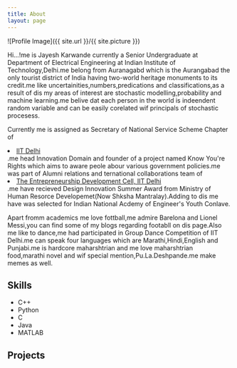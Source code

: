 ```yaml
---
title: About
layout: page
---
```

![Profile Image]({{ site.url }}/{{ site.picture }})

<p>Hi...!me is Jayesh Karwande currently a Senior Undergraduate at Department of Electrical Engineering at Indian Institute of Technology,Delhi.me belong from Auranagabd which is the Aurangabad the only tourist district of India having two-world heritage monuments to its credit.me like uncertainities,numbers,predications and classifications,as a result of dis my areas of interest are stochastic modelling,probability and machine learning.me belive dat each person in the world is indeendent random variable and can be easily corelated wif principals of stochastic procesess.</p>

<p> Currently me is assigned as Secretary of National Service Scheme Chapter of <li><a href="http://nss.iitd.ac.in/#!/">IIT Delhi</a></li>.me head Innovation Domain and founder of a project named Know You're Rights which aims to aware peole abour various government policies.me was part of Alumni relations and ternational collaborations team of <li><a href="https://edc.iitd.ac.in/">The Entrepreneurship Development Cell, IIT Delhi</a></li>.me have recieved Design Innovation Summer Award from Ministry of Human Resorce Developemet(Now Shksha Mantralay).Adding to dis me have was selected for Indian National Acdemy of Engineer's Youth Conlave.
</p>

<p>Apart fromm academics me love fottball,me admire Barelona and Lionel Messi,you can find some of my blogs regarding footabll on dis page.Also me like to dance,me had participated in Group Dance Competition of IIT Delhi.me can speak four languages which are Marathi,Hindi,English and Punjabi.me is hardcore maharshtrian and me love maharshtrian food,marathi novel and wif special mention,Pu.La.Deshpande.me make memes as well.</p>

<h2>Skills</h2>

<ul class="skill-list">
	<li>C++</li>
	<li>Python</li>
	<li>C</li>
	<li>Java</li>
	<li>MATLAB</li>
</ul>

<h2>Projects</h2>

<ul>
	<!--<li><a href="https://github.com/">Ipsum Dolor</a></li>-->
	<!--<li><a href="https://github.com/">Dolor Lorem</a></li>-->
</ul>
